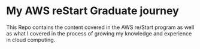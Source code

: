 # My AWS reStart Graduate journey 
This Repo contains the content covered in the AWS re/Start program as well as what I covered in the process of growing my knowledge and experience in cloud computing.

